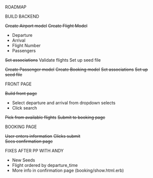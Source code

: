 ROADMAP

BUILD BACKEND

~~Create Airport model~~
~~Create Flight Model~~
 * Departure
 * Arrival
 * Flight Number
 * Passengers

~~Set associations~~
Validate flights
Set up seed file

~~Create Passenger model~~
~~Create Booking model~~
~~Set associations~~
~~Set up seed file~~

FRONT PAGE

~~Build front page~~
  * Select departure and arrival from dropdown selects
  * Click search

~~Pick from available flights~~
~~Submit to booking page~~


BOOKING PAGE

~~User enters information~~
~~Clicks submit~~   
~~Sees confirmation page~~

FIXES AFTER PP WITH ANDY
* New Seeds
* Flight ordered by departure_time
* More info in confirmation page (booking/show.html.erb)